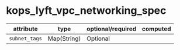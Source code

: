 # kops_lyft_vpc_networking_spec

| attribute | type | optional/required | computed |
| --- | --- | --- | --- |
| `subnet_tags` | Map(String) | Optional |  |

